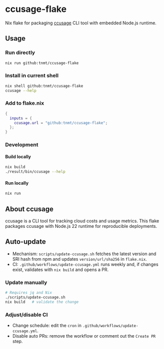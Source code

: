# ccusage-flake

Nix flake for packaging [ccusage](https://www.npmjs.com/package/ccusage) CLI tool with embedded Node.js runtime.

## Usage

### Run directly
```bash
nix run github:tnmt/ccusage-flake
```

### Install in current shell
```bash
nix shell github:tnmt/ccusage-flake
ccusage --help
```

### Add to flake.nix
```nix
{
  inputs = {
    ccusage.url = "github:tnmt/ccusage-flake";
  };
}
```

### Development

#### Build locally
```bash
nix build
./result/bin/ccusage --help
```

#### Run locally
```bash
nix run
```

## About ccusage

ccusage is a CLI tool for tracking cloud costs and usage metrics. This flake packages ccusage with Node.js 22 runtime for reproducible deployments.

## Auto-update

- Mechanism: `scripts/update-ccusage.sh` fetches the latest version and SRI hash from npm and updates `version/url/sha256` in `flake.nix`.
- CI: `.github/workflows/update-ccusage.yml` runs weekly and, if changes exist, validates with `nix build` and opens a PR.

### Update manually
```bash
# Requires jq and Nix
./scripts/update-ccusage.sh
nix build   # validate the change
```

### Adjust/disable CI
- Change schedule: edit the `cron` in `.github/workflows/update-ccusage.yml`.
- Disable auto PRs: remove the workflow or comment out the `Create PR` step.
